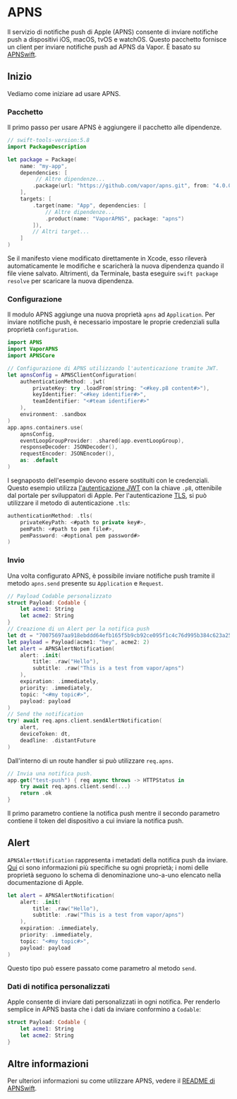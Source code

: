 # APNS

Il servizio di notifiche push di Apple (APNS) consente di inviare notifiche push a dispositivi iOS, macOS, tvOS e watchOS. Questo pacchetto fornisce un client per inviare notifiche push ad APNS da Vapor. È basato su [APNSwift](https://github.com/swift-server-community/APNSwift).

## Inizio

Vediamo come iniziare ad usare APNS.

### Pacchetto

Il primo passo per usare APNS è aggiungere il pacchetto alle dipendenze.

```swift
// swift-tools-version:5.8
import PackageDescription

let package = Package(
    name: "my-app",
    dependencies: [
         // Altre dipendenze...
        .package(url: "https://github.com/vapor/apns.git", from: "4.0.0"),
    ],
    targets: [
        .target(name: "App", dependencies: [
            // Altre dipendenze...
            .product(name: "VaporAPNS", package: "apns")
        ]),
        // Altri target...
    ]
)
```

Se il manifesto viene modificato direttamente in Xcode, esso rileverà automaticamente le modifiche e scaricherà la nuova dipendenza quando il file viene salvato. Altrimenti, da Terminale, basta eseguire `swift package resolve` per scaricare la nuova dipendenza.

### Configurazione

Il modulo APNS aggiunge una nuova proprietà `apns` ad `Application`. Per inviare notifiche push, è necessario impostare le proprie credenziali sulla proprietà `configuration`.

```swift
import APNS
import VaporAPNS
import APNSCore

// Configurazione di APNS utilizzando l'autenticazione tramite JWT.
let apnsConfig = APNSClientConfiguration(
    authenticationMethod: .jwt(
        privateKey: try .loadFrom(string: "<#key.p8 content#>"),
        keyIdentifier: "<#key identifier#>",
        teamIdentifier: "<#team identifier#>"
    ),
    environment: .sandbox
)
app.apns.containers.use(
    apnsConfig,
    eventLoopGroupProvider: .shared(app.eventLoopGroup),
    responseDecoder: JSONDecoder(),
    requestEncoder: JSONEncoder(),
    as: .default
)
```

I segnaposto dell'esempio devono essere sostituiti con le credenziali.
Questo esempio utilizza [l'autenticazione JWT](https://developer.apple.com/documentation/usernotifications/setting_up_a_remote_notification_server/) con la chiave `.p8`, ottenibile dal portale per sviluppatori di Apple. Per l'autenticazione [TLS](https://developer.apple.com/documentation/usernotifications/setting_up_a_remote_notification_server/), si può utilizzare il metodo di autenticazione `.tls`:

```swift
authenticationMethod: .tls(
    privateKeyPath: <#path to private key#>,
    pemPath: <#path to pem file#>,
    pemPassword: <#optional pem password#>
)
```

### Invio

Una volta configurato APNS, è possibile inviare notifiche push tramite il metodo `apns.send` presente su `Application` e `Request`.

```swift
// Payload Codable personalizzato
struct Payload: Codable {
    let acme1: String
    let acme2: String
}
// Creazione di un Alert per la notifica push
let dt = "70075697aa918ebddd64efb165f5b9cb92ce095f1c4c76d995b384c623a258bb"
let payload = Payload(acme1: "hey", acme2: 2)
let alert = APNSAlertNotification(
    alert: .init(
        title: .raw("Hello"),
        subtitle: .raw("This is a test from vapor/apns")
    ),
    expiration: .immediately,
    priority: .immediately,
    topic: "<#my topic#>",
    payload: payload
)
// Send the notification
try! await req.apns.client.sendAlertNotification(
    alert, 
    deviceToken: dt, 
    deadline: .distantFuture
)
```

Dall'interno di un route handler si può utilizzare `req.apns`.

```swift
// Invia una notifica push.
app.get("test-push") { req async throws -> HTTPStatus in
    try await req.apns.client.send(...) 
    return .ok
}
```

Il primo parametro contiene la notifica push mentre il secondo parametro contiene il token del dispositivo a cui inviare la notifica push.

## Alert

`APNSAlertNotification` rappresenta i metadati della notifica push da inviare. [Qui](https://developer.apple.com/library/archive/documentation/NetworkingInternet/Conceptual/RemoteNotificationsPG/PayloadKeyReference.html) ci sono informazioni più specifiche su ogni proprietà; i nomi delle proprietà seguono lo schema di denominazione uno-a-uno elencato nella documentazione di Apple.

```swift
let alert = APNSAlertNotification(
    alert: .init(
        title: .raw("Hello"),
        subtitle: .raw("This is a test from vapor/apns")
    ),
    expiration: .immediately,
    priority: .immediately,
    topic: "<#my topic#>",
    payload: payload
)
```

Questo tipo può essere passato come parametro al metodo `send`.

### Dati di notifica personalizzati

Apple consente di inviare dati personalizzati in ogni notifica. Per renderlo semplice in APNS basta che i dati da inviare conformino a `Codable`:

```swift
struct Payload: Codable {
    let acme1: String
    let acme2: String
}
```

## Altre informazioni

Per ulteriori informazioni su come utilizzare APNS, vedere il [README di APNSwift](https://github.com/swift-server-community/APNSwift).
